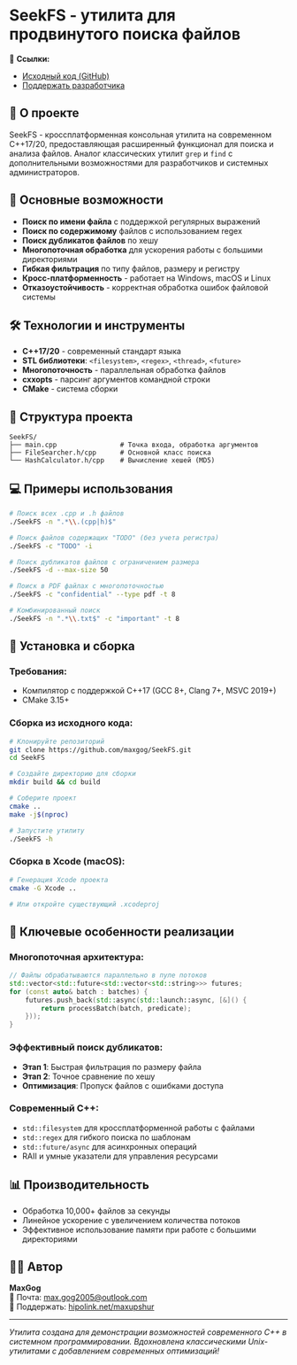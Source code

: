 # SeekFS - утилита для продвинутого поиска файлов

🔗 **Ссылки:**
- [Исходный код (GitHub)](https://github.com/maxgog/)
- [Поддержать разработчика](https://hipolink.net/maxupshur)

## 📌 О проекте

SeekFS - кроссплатформенная консольная утилита на современном C++17/20, предоставляющая расширенный функционал для поиска и анализа файлов. Аналог классических утилит `grep` и `find` с дополнительными возможностями для разработчиков и системных администраторов.

## 🚀 Основные возможности

- **Поиск по имени файла** с поддержкой регулярных выражений
- **Поиск по содержимому** файлов с использованием regex
- **Поиск дубликатов файлов** по хешу
- **Многопоточная обработка** для ускорения работы с большими директориями
- **Гибкая фильтрация** по типу файлов, размеру и регистру
- **Кросс-платформенность** - работает на Windows, macOS и Linux
- **Отказоустойчивость** - корректная обработка ошибок файловой системы

## 🛠 Технологии и инструменты

- **C++17/20** - современный стандарт языка
- **STL библиотеки**: `<filesystem>`, `<regex>`, `<thread>`, `<future>`
- **Многопоточность** - параллельная обработка файлов
- **cxxopts** - парсинг аргументов командной строки
- **CMake** - система сборки

## 📁 Структура проекта

```
SeekFS/
├── main.cpp                # Точка входа, обработка аргументов
├── FileSearcher.h/cpp      # Основной класс поиска
└── HashCalculator.h/cpp    # Вычисление хешей (MD5)
```

## 💻 Примеры использования

```bash
# Поиск всех .cpp и .h файлов
./SeekFS -n ".*\\.(cpp|h)$"

# Поиск файлов содержащих "TODO" (без учета регистра)
./SeekFS -c "TODO" -i

# Поиск дубликатов файлов с ограничением размера
./SeekFS -d --max-size 50

# Поиск в PDF файлах с многопоточностью
./SeekFS -c "confidential" --type pdf -t 8

# Комбинированный поиск
./SeekFS -n ".*\\.txt$" -c "important" -t 8
```

## 🔧 Установка и сборка

### Требования:
- Компилятор с поддержкой C++17 (GCC 8+, Clang 7+, MSVC 2019+)
- CMake 3.15+

### Сборка из исходного кода:

```bash
# Клонируйте репозиторий
git clone https://github.com/maxgog/SeekFS.git
cd SeekFS

# Создайте директорию для сборки
mkdir build && cd build

# Соберите проект
cmake ..
make -j$(nproc)

# Запустите утилиту
./SeekFS -h
```

### Сборка в Xcode (macOS):
```bash
# Генерация Xcode проекта
cmake -G Xcode ..

# Или откройте существующий .xcodeproj
```

## 🎯 Ключевые особенности реализации

### Многопоточная архитектура:
```cpp
// Файлы обрабатываются параллельно в пуле потоков
std::vector<std::future<std::vector<std::string>>> futures;
for (const auto& batch : batches) {
    futures.push_back(std::async(std::launch::async, [&]() {
        return processBatch(batch, predicate);
    }));
}
```

### Эффективный поиск дубликатов:
- **Этап 1**: Быстрая фильтрация по размеру файла
- **Этап 2**: Точное сравнение по хешу
- **Оптимизация**: Пропуск файлов с ошибками доступа

### Современный C++:
- `std::filesystem` для кроссплатформенной работы с файлами
- `std::regex` для гибкого поиска по шаблонам
- `std::future/async` для асинхронных операций
- RAII и умные указатели для управления ресурсами

## 📊 Производительность

- Обработка 10,000+ файлов за секунды
- Линейное ускорение с увеличением количества потоков
- Эффективное использование памяти при работе с большими директориями

## 👨‍💻 Автор

**MaxGog**  
📧 Почта: max.gog2005@outlook.com  
💖 Поддержать: [hipolink.net/maxupshur](https://hipolink.net/maxupshur)

---

*Утилита создана для демонстрации возможностей современного C++ в системном программировании. Вдохновлена классическими Unix-утилитами с добавлением современных оптимизаций!*
